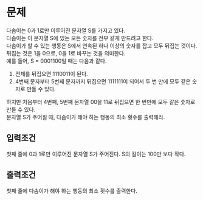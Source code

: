 # 문제
다솜이는 0과 1로만 이루어진 문자열 S를 가지고 있다.  
다솜이는 이 문자열 S에 있는 모든 숫자를 전부 같게 만드려고 한다.  
다솜이가 할 수 있는 행동은 S에서 연속된 하나 이상의 숫자를 잡고 모두 뒤집는 것이다.  
뒤집는 것은 1을 0으로, 0을 1로 바꾸는 것을 의미한다.   
예를 들어, S = 0001100일 때는 다음과 같다.  
  
  1. 전체를 뒤집으면 1110011이 된다.  
  2. 4번째 문자부터 5번째 문자까지 뒤집으면 1111111이 되어서 두 번 만에 모두 같은 숫자로 만들 수 있다.  
  
하지만 처음부터 4번째, 5번째 문자열 00을 11로 뒤집으면 한 번만에 모두 같은 숫자로 만들 수 있다.   
문자열 S가 주어질 때, 다솜이가 해야 하는 행동의 최소 횟수를 출력해라.  
  
## 입력조건
첫째 줄에 0과 1로만 이루어진 문자열 S가 주어진다. S의 길이는 100만 보다 작다.  
  
## 출력조건
첫째 줄에 다솜이가 해야 하는 행동의 최소 횟수를 출력한다.  
